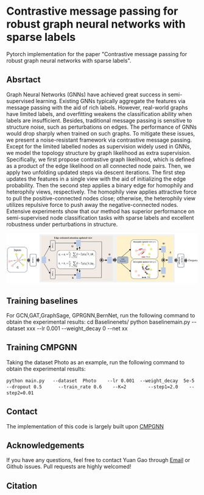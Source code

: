 # Contrastive message passing for robust graph neural networks with sparse labels
Pytorch implementation for the paper "Contrastive message passing for robust graph neural networks with sparse labels".

## Absrtact
Graph Neural Networks (GNNs) have achieved great success in semi-supervised learning. Existing GNNs typically aggregate the features via message passing with the aid of rich labels. However, real-world graphs have limited labels, and overfitting weakens the classification ability when labels are insufficient. Besides, traditional message passing is sensitive to structure noise, such as perturbations on edges. The performance of GNNs would drop sharply when trained on such graphs. To mitigate these issues, we present a noise-resistant framework via contrastive message passing. Except for the limited labelled nodes as supervision widely used in GNNs, we model the topology structure by graph likelihood as extra supervision. Specifically, we first propose contrastive graph likelihood, which is defined as a product of the edge likelihood on all connected node pairs. Then, we apply two unfolding updated steps via descent iterations. The first step updates the features in a single view with the aid of initializing the edge probability. Then the second step applies a binary edge for homophily and heterophily views, respectively. The homophily view applies attractive force to pull the positive-connected nodes close; otherwise, the heterophily view utilizes repulsive force to push away the negative-connected nodes. Extensive experiments show that our method has superior performance on semi-supervised node classification tasks with sparse labels and excellent robustness under perturbations in structure.


![Framework](CMPGNN.png)

## Training baselines
For GCN,GAT,GraphSage, GPRGNN,BernNet, run the following command to obtain the experimental results:
    cd Baselinenets/
    python  baselinemain.py   --dataset xxx   --lr 0.001  --weight_decay 0  --net xx

## Training CMPGNN
Taking the dataset Photo as an example, run the following command to obtain the experimental results:
    
    python main.py   --dataset  Photo    --lr 0.001  --weight_decay  5e-5  --dropout 0.5      --train_rate 0.6    --K=2        --step1=2.0    --step2=0.01

## Contact
The implementation of this code is largely built upon [CMPGNN](https://github.com/maxgaocode/CMPGNN)

## Acknowledgements
If you have any questions, feel free to contact Yuan Gao through [Email](maxgaoyuan@njust.edu.cn) or Github issues. Pull requests are highly welcomed!


## Citation
```bibtex

```
